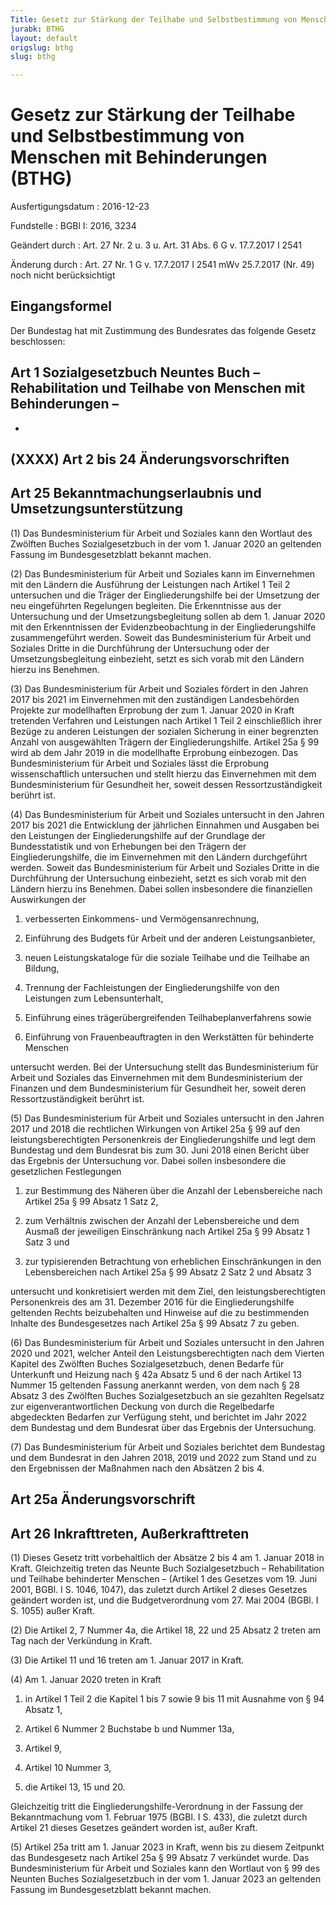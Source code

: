```yaml
---
Title: Gesetz zur Stärkung der Teilhabe und Selbstbestimmung von Menschen mit Behinderungen
jurabk: BTHG
layout: default
origslug: bthg
slug: bthg

---
```


# Gesetz zur Stärkung der Teilhabe und Selbstbestimmung von Menschen mit Behinderungen (BTHG)

Ausfertigungsdatum
:   2016-12-23

Fundstelle
:   BGBl I: 2016, 3234

Geändert durch
:   Art. 27 Nr. 2 u. 3 u. Art. 31 Abs. 6 G v. 17.7.2017 I 2541

Änderung durch
:   Art. 27 Nr. 1 G v. 17.7.2017 I 2541 mWv 25.7.2017 (Nr. 49) noch nicht berücksichtigt


## Eingangsformel

Der Bundestag hat mit Zustimmung des Bundesrates das folgende Gesetz
beschlossen:


## Art 1 Sozialgesetzbuch Neuntes Buch – Rehabilitation und Teilhabe von Menschen mit Behinderungen –

-


## (XXXX) Art 2 bis 24 Änderungsvorschriften



## Art 25 Bekanntmachungserlaubnis und Umsetzungsunterstützung

(1) Das Bundesministerium für Arbeit und Soziales kann den Wortlaut
des Zwölften Buches Sozialgesetzbuch in der vom 1. Januar 2020 an
geltenden Fassung im Bundesgesetzblatt bekannt machen.

(2) Das Bundesministerium für Arbeit und Soziales kann im Einvernehmen
mit den Ländern die Ausführung der Leistungen nach Artikel 1 Teil 2
untersuchen und die Träger der Eingliederungshilfe bei der Umsetzung
der neu eingeführten Regelungen begleiten. Die Erkenntnisse aus der
Untersuchung und der Umsetzungsbegleitung sollen ab dem 1. Januar 2020
mit den Erkenntnissen der Evidenzbeobachtung in der
Eingliederungshilfe zusammengeführt werden. Soweit das
Bundesministerium für Arbeit und Soziales Dritte in die Durchführung
der Untersuchung oder der Umsetzungsbegleitung einbezieht, setzt es
sich vorab mit den Ländern hierzu ins Benehmen.

(3) Das Bundesministerium für Arbeit und Soziales fördert in den
Jahren 2017 bis 2021 im Einvernehmen mit den zuständigen
Landesbehörden Projekte zur modellhaften Erprobung der zum 1. Januar
2020 in Kraft tretenden Verfahren und Leistungen nach Artikel 1 Teil 2
einschließlich ihrer Bezüge zu anderen Leistungen der sozialen
Sicherung in einer begrenzten Anzahl von ausgewählten Trägern der
Eingliederungshilfe. Artikel 25a § 99 wird ab dem Jahr 2019 in die
modellhafte Erprobung einbezogen. Das Bundesministerium für Arbeit und
Soziales lässt die Erprobung wissenschaftlich untersuchen und stellt
hierzu das Einvernehmen mit dem Bundesministerium für Gesundheit her,
soweit dessen Ressortzuständigkeit berührt ist.

(4) Das Bundesministerium für Arbeit und Soziales untersucht in den
Jahren 2017 bis 2021 die Entwicklung der jährlichen Einnahmen und
Ausgaben bei den Leistungen der Eingliederungshilfe auf der Grundlage
der Bundesstatistik und von Erhebungen bei den Trägern der
Eingliederungshilfe, die im Einvernehmen mit den Ländern durchgeführt
werden. Soweit das Bundesministerium für Arbeit und Soziales Dritte in
die Durchführung der Untersuchung einbezieht, setzt es sich vorab mit
den Ländern hierzu ins Benehmen. Dabei sollen insbesondere die
finanziellen Auswirkungen der

1.  verbesserten Einkommens- und Vermögensanrechnung,


2.  Einführung des Budgets für Arbeit und der anderen Leistungsanbieter,


3.  neuen Leistungskataloge für die soziale Teilhabe und die Teilhabe an
    Bildung,


4.  Trennung der Fachleistungen der Eingliederungshilfe von den Leistungen
    zum Lebensunterhalt,


5.  Einführung eines trägerübergreifenden Teilhabeplanverfahrens sowie


6.  Einführung von Frauenbeauftragten in den Werkstätten für behinderte
    Menschen



untersucht werden. Bei der Untersuchung stellt das Bundesministerium
für Arbeit und Soziales das Einvernehmen mit dem Bundesministerium der
Finanzen und dem Bundesministerium für Gesundheit her, soweit deren
Ressortzuständigkeit berührt ist.

(5) Das Bundesministerium für Arbeit und Soziales untersucht in den
Jahren 2017 und 2018 die rechtlichen Wirkungen von Artikel 25a § 99
auf den leistungsberechtigten Personenkreis der Eingliederungshilfe
und legt dem Bundestag und dem Bundesrat bis zum 30. Juni 2018 einen
Bericht über das Ergebnis der Untersuchung vor. Dabei sollen
insbesondere die gesetzlichen Festlegungen

1.  zur Bestimmung des Näheren über die Anzahl der Lebensbereiche nach
    Artikel 25a § 99 Absatz 1 Satz 2,


2.  zum Verhältnis zwischen der Anzahl der Lebensbereiche und dem Ausmaß
    der jeweiligen Einschränkung nach Artikel 25a § 99 Absatz 1 Satz 3 und


3.  zur typisierenden Betrachtung von erheblichen Einschränkungen in den
    Lebensbereichen nach Artikel 25a § 99 Absatz 2 Satz 2 und Absatz 3



untersucht und konkretisiert werden mit dem Ziel, den
leistungsberechtigten Personenkreis des am 31. Dezember 2016 für die
Eingliederungshilfe geltenden Rechts beizubehalten und Hinweise auf
die zu bestimmenden Inhalte des Bundesgesetzes nach Artikel 25a § 99
Absatz 7 zu geben.

(6) Das Bundesministerium für Arbeit und Soziales untersucht in den
Jahren 2020 und 2021, welcher Anteil den Leistungsberechtigten nach
dem Vierten Kapitel des Zwölften Buches Sozialgesetzbuch, denen
Bedarfe für Unterkunft und Heizung nach § 42a Absatz 5 und 6 der nach
Artikel 13 Nummer 15 geltenden Fassung anerkannt werden, von dem nach
§ 28 Absatz 3 des Zwölften Buches Sozialgesetzbuch an sie gezahlten
Regelsatz zur eigenverantwortlichen Deckung von durch die Regelbedarfe
abgedeckten Bedarfen zur Verfügung steht, und berichtet im Jahr 2022
dem Bundestag und dem Bundesrat über das Ergebnis der Untersuchung.

(7) Das Bundesministerium für Arbeit und Soziales berichtet dem
Bundestag und dem Bundesrat in den Jahren 2018, 2019 und 2022 zum
Stand und zu den Ergebnissen der Maßnahmen nach den Absätzen 2 bis 4.


## Art 25a Änderungsvorschrift



## Art 26 Inkrafttreten, Außerkrafttreten

(1) Dieses Gesetz tritt vorbehaltlich der Absätze 2 bis 4 am 1. Januar
2018 in Kraft.
Gleichzeitig treten das Neunte Buch Sozialgesetzbuch – Rehabilitation
und Teilhabe behinderter Menschen – (Artikel 1 des Gesetzes vom 19.
Juni 2001, BGBl. I S. 1046, 1047), das zuletzt durch Artikel 2 dieses
Gesetzes geändert worden ist, und die Budgetverordnung vom 27. Mai
2004 (BGBl. I S. 1055) außer Kraft.

(2) Die Artikel 2, 7 Nummer 4a, die Artikel 18, 22 und 25 Absatz 2
treten am Tag nach der Verkündung in Kraft.

(3) Die Artikel 11 und 16 treten am 1. Januar 2017 in Kraft.

(4) Am 1. Januar 2020 treten in Kraft

1.  in Artikel 1 Teil 2 die Kapitel 1 bis 7 sowie 9 bis 11 mit Ausnahme
    von § 94 Absatz 1,


2.  Artikel 6 Nummer 2 Buchstabe b und Nummer 13a,


3.  Artikel 9,


4.  Artikel 10 Nummer 3,


5.  die Artikel 13, 15 und 20.



Gleichzeitig tritt die Eingliederungshilfe-Verordnung in der Fassung
der Bekanntmachung vom 1. Februar 1975 (BGBl. I S. 433), die zuletzt
durch Artikel 21 dieses Gesetzes geändert worden ist, außer Kraft.

(5) Artikel 25a tritt am 1. Januar 2023 in Kraft, wenn bis zu diesem
Zeitpunkt das Bundesgesetz nach Artikel 25a § 99 Absatz 7 verkündet
wurde. Das Bundesministerium für Arbeit und Soziales kann den Wortlaut
von § 99 des Neunten Buches Sozialgesetzbuch in der vom 1. Januar 2023
an geltenden Fassung im Bundesgesetzblatt bekannt machen.

